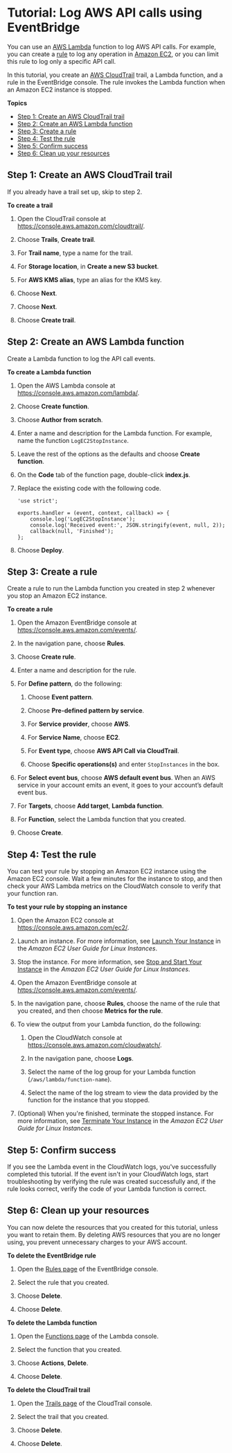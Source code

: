 # Tutorial: Log AWS API calls using EventBridge<a name="eb-log-api-call"></a>

You can use an [AWS Lambda](https://docs.aws.amazon.com/lambda/latest/dg/welcome.html) function to log AWS API calls\. For example, you can create a [rule](eb-rules.md) to log any operation in [Amazon EC2](https://docs.aws.amazon.com/AWSEC2/latest/UserGuide/concepts.html), or you can limit this rule to log only a specific API call\. 

In this tutorial, you create an [AWS CloudTrail](https://docs.aws.amazon.com/awscloudtrail/latest/userguide/cloudtrail-user-guide.html) trail, a Lambda function, and a rule in the EventBridge console\. The rule invokes the Lambda function when an Amazon EC2 instance is stopped\.

**Topics**
+ [Step 1: Create an AWS CloudTrail trail](#eb-log-api-create-ct-trail)
+ [Step 2: Create an AWS Lambda function](#eb-api-create-lambda-function)
+ [Step 3: Create a rule](#eb-api-create-rule)
+ [Step 4: Test the rule](#eb-api-test-rule)
+ [Step 5: Confirm success](#success)
+ [Step 6: Clean up your resources](#cleanup)

## Step 1: Create an AWS CloudTrail trail<a name="eb-log-api-create-ct-trail"></a>

If you already have a trail set up, skip to step 2\.

**To create a trail**

1. Open the CloudTrail console at [https://console\.aws\.amazon\.com/cloudtrail/](https://console.aws.amazon.com/cloudtrail/)\.

1. Choose **Trails**, **Create trail**\.

1. For **Trail name**, type a name for the trail\.

1. For **Storage location**, in **Create a new S3 bucket**\.

1. For **AWS KMS alias**, type an alias for the KMS key\.

1. Choose **Next**\.

1. Choose **Next**\.

1. Choose **Create trail**\.

## Step 2: Create an AWS Lambda function<a name="eb-api-create-lambda-function"></a>

Create a Lambda function to log the API call events\. 

**To create a Lambda function**

1. Open the AWS Lambda console at [https://console\.aws\.amazon\.com/lambda/](https://console.aws.amazon.com/lambda/)\.

1. Choose **Create function**\.

1. Choose **Author from scratch**\.

1. Enter a name and description for the Lambda function\. For example, name the function `LogEC2StopInstance`\.

1. Leave the rest of the options as the defaults and choose **Create function**\.

1. On the **Code** tab of the function page, double\-click **index\.js**\.

1. Replace the existing code with the following code\.

   ```
   'use strict';
   
   exports.handler = (event, context, callback) => {
       console.log('LogEC2StopInstance');
       console.log('Received event:', JSON.stringify(event, null, 2));
       callback(null, 'Finished');
   };
   ```

1. Choose **Deploy**\.

## Step 3: Create a rule<a name="eb-api-create-rule"></a>

Create a rule to run the Lambda function you created in step 2 whenever you stop an Amazon EC2 instance\.

**To create a rule**

1. Open the Amazon EventBridge console at [https://console\.aws\.amazon\.com/events/](https://console.aws.amazon.com/events/)\.

1. In the navigation pane, choose **Rules**\.

1. Choose **Create rule**\.

1. Enter a name and description for the rule\.

1. For **Define pattern**, do the following:

   1. Choose **Event pattern**\.

   1. Choose **Pre\-defined pattern by service**\.

   1. For **Service provider**, choose **AWS**\.

   1. For **Service Name**, choose **EC2**\.

   1. For **Event type**, choose **AWS API Call via CloudTrail**\.

   1. Choose **Specific operations\(s\)** and enter `StopInstances` in the box\.

1. For **Select event bus**, choose **AWS default event bus**\. When an AWS service in your account emits an event, it goes to your account’s default event bus\. 

1. For **Targets**, choose **Add target**, **Lambda function**\.

1. For **Function**, select the Lambda function that you created\.

1. Choose **Create**\.

## Step 4: Test the rule<a name="eb-api-test-rule"></a>

You can test your rule by stopping an Amazon EC2 instance using the Amazon EC2 console\. Wait a few minutes for the instance to stop, and then check your AWS Lambda metrics on the CloudWatch console to verify that your function ran\.

**To test your rule by stopping an instance**

1. Open the Amazon EC2 console at [https://console\.aws\.amazon\.com/ec2/](https://console.aws.amazon.com/ec2/)\.

1. Launch an instance\. For more information, see [Launch Your Instance](https://docs.aws.amazon.com/AWSEC2/latest/UserGuide/LaunchingAndUsingInstances.html) in the *Amazon EC2 User Guide for Linux Instances*\.

1. Stop the instance\. For more information, see [Stop and Start Your Instance](https://docs.aws.amazon.com/AWSEC2/latest/UserGuide/Stop_Start.html) in the *Amazon EC2 User Guide for Linux Instances*\.

1. Open the Amazon EventBridge console at [https://console\.aws\.amazon\.com/events/](https://console.aws.amazon.com/events/)\.

1. In the navigation pane, choose **Rules**, choose the name of the rule that you created, and then choose **Metrics for the rule**\.

1. To view the output from your Lambda function, do the following:

   1. Open the CloudWatch console at [https://console\.aws\.amazon\.com/cloudwatch/](https://console.aws.amazon.com/cloudwatch/)\.

   1. In the navigation pane, choose **Logs**\.

   1. Select the name of the log group for your Lambda function \(`/aws/lambda/function-name`\)\.

   1. Select the name of the log stream to view the data provided by the function for the instance that you stopped\.

1. \(Optional\) When you're finished, terminate the stopped instance\. For more information, see [Terminate Your Instance](https://docs.aws.amazon.com/AWSEC2/latest/UserGuide/terminating-instances.html) in the *Amazon EC2 User Guide for Linux Instances*\.

## Step 5: Confirm success<a name="success"></a>

If you see the Lambda event in the CloudWatch logs, you've successfully completed this tutorial\. If the event isn't in your CloudWatch logs, start troubleshooting by verifying the rule was created successfully and, if the rule looks correct, verify the code of your Lambda function is correct\.

## Step 6: Clean up your resources<a name="cleanup"></a>

You can now delete the resources that you created for this tutorial, unless you want to retain them\. By deleting AWS resources that you are no longer using, you prevent unnecessary charges to your AWS account\.

**To delete the EventBridge rule**

1. Open the [Rules page](https://console.aws.amazon.com/events/home#/rule) of the EventBridge console\.

1. Select the rule that you created\.

1. Choose **Delete**\.

1. Choose **Delete**\.

**To delete the Lambda function**

1. Open the [Functions page](https://console.aws.amazon.com/lambda/home#/functions) of the Lambda console\.

1. Select the function that you created\.

1. Choose **Actions**, **Delete**\.

1. Choose **Delete**\.

**To delete the CloudTrail trail**

1. Open the [Trails page](https://console.aws.amazon.com/cloudtrail/home#/trails) of the CloudTrail console\.

1. Select the trail that you created\.

1. Choose **Delete**\.

1. Choose **Delete**\.